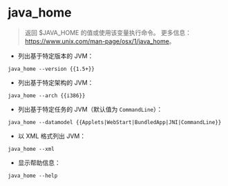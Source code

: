# java_home

> 返回 $JAVA_HOME 的值或使用该变量执行命令。
> 更多信息：<https://www.unix.com/man-page/osx/1/java_home>。

- 列出基于特定版本的 JVM：

`java_home --version {{1.5+}}`

- 列出基于特定架构的 JVM：

`java_home --arch {{i386}}`

- 列出基于特定任务的 JVM（默认值为 `CommandLine`）：

`java_home --datamodel {{Applets|WebStart|BundledApp|JNI|CommandLine}}`

- 以 XML 格式列出 JVM：

`java_home --xml`

- 显示帮助信息：

`java_home --help`